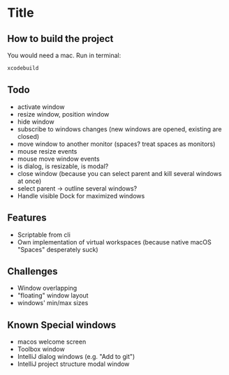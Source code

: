 # Title

## How to build the project

You would need a mac. Run in terminal:
```bash
xcodebuild
```

## Todo

- activate window
- resize window, position window
- hide window
- subscribe to windows changes (new windows are opened, existing are closed)
- move window to another monitor (spaces? treat spaces as monitors)
- mouse resize events
- mouse move window events
- is dialog, is resizable, is modal?
- close window (because you can select parent and kill several windows at once)
- select parent -> outline several windows?
- Handle visible Dock for maximized windows

## Features

- Scriptable from cli
- Own implementation of virtual workspaces (because native macOS "Spaces" desperately suck)

## Challenges

- Window overlapping
- "floating" window layout
- windows' min/max sizes

## Known Special windows

- macos welcome screen
- Toolbox window
- IntelliJ dialog windows (e.g. "Add to git")
- IntelliJ project structure modal window
